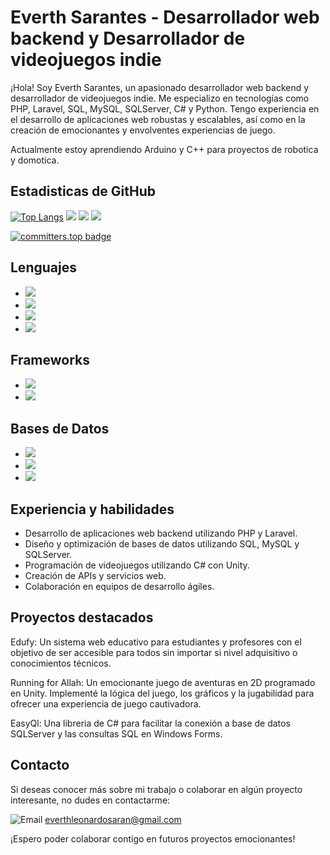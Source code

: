 # Everth Sarantes - Desarrollador web backend y Desarrollador de videojuegos indie

¡Hola! Soy Everth Sarantes, un apasionado desarrollador web backend y desarrollador de videojuegos indie. Me especializo en tecnologías como PHP, Laravel, SQL, MySQL, SQLServer, C# y Python. Tengo experiencia en el desarrollo de aplicaciones web robustas y escalables, así como en la creación de emocionantes y envolventes experiencias de juego.

Actualmente estoy aprendiendo Arduino y C++ para proyectos de robotica y domotica.

## Estadisticas de GitHub
[![Top Langs](https://github-readme-stats.vercel.app/api/top-langs/?username=EverthSarantes&layout=compact)](https://github.com/anuraghazra/github-readme-stats)
![](https://github-profile-summary-cards.vercel.app/api/cards/profile-details?username=EverthSarantes&theme=github_dark)
![](https://github-readme-stats-git-masterrstaa-rickstaa.vercel.app/api?username=EverthSarantes&theme=github_dark)
![](https://github-profile-trophy.vercel.app/?username=EverthSarantes&theme=github_dark)

[![committers.top badge](https://user-badge.committers.top/nicaragua_private/EverthSarantes.svg)](https://user-badge.committers.top/nicaragua_private/EverthSarantes)

## Lenguajes

- ![](https://img.shields.io/badge/PHP-777BB4?style=for-the-badge&logo=php&logoColor=white)
- ![](https://img.shields.io/badge/C%23-239120?style=for-the-badge&logo=c-sharp&logoColor=white)
- ![](https://img.shields.io/badge/C%2B%2B-00599C?style=for-the-badge&logo=c%2B%2B&logoColor=white)
- ![](https://img.shields.io/badge/Python-FFD43B?style=for-the-badge&logo=python&logoColor=blue)

## Frameworks

- ![](https://img.shields.io/badge/Laravel-FF2D20?style=for-the-badge&logo=laravel&logoColor=white)
- ![](https://img.shields.io/badge/Unity-100000?style=for-the-badge&logo=unity&logoColor=white)

## Bases de Datos

- ![](https://img.shields.io/badge/MySQL-005C84?style=for-the-badge&logo=mysql&logoColor=white)
- ![](https://img.shields.io/badge/Microsoft%20SQL%20Server-CC2927?style=for-the-badge&logo=microsoft%20sql%20server&logoColor=white)
- ![](https://img.shields.io/badge/MariaDB-003545?style=for-the-badge&logo=mariadb&logoColor=white)

## Experiencia y habilidades

- Desarrollo de aplicaciones web backend utilizando PHP y Laravel.
- Diseño y optimización de bases de datos utilizando SQL, MySQL y SQLServer.
- Programación de videojuegos utilizando C# con Unity.
- Creación de APIs y servicios web.
- Colaboración en equipos de desarrollo ágiles.

## Proyectos destacados

Edufy: Un sistema web educativo para estudiantes y profesores con el objetivo de ser accesible para todos sin importar si nivel adquisitivo o conocimientos técnicos.

Running for Allah: Un emocionante juego de aventuras en 2D programado en Unity. Implementé la lógica del juego, los gráficos y la jugabilidad para ofrecer una experiencia de juego cautivadora.

EasyQl: Una libreria de C# para facilitar la conexión a base de datos SQLServer y las consultas SQL en Windows Forms.

## Contacto

Si deseas conocer más sobre mi trabajo o colaborar en algún proyecto interesante, no dudes en contactarme:

 ![Email](https://img.shields.io/badge/Gmail-D14836?style=for-the-badge&logo=gmail&logoColor=white) [everthleonardosaran@gmail.com](mailto:everthleonardosaran@gmail.com)

¡Espero poder colaborar contigo en futuros proyectos emocionantes!
